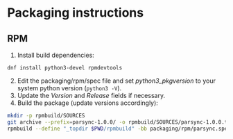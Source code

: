 # Packaging instructions

## RPM

1. Install build dependencies: 
```
dnf install python3-devel rpmdevtools
```
2. Edit the packaging/rpm/spec file and set *python3_pkgversion* to your system python version (`python3 -V`).
3. Update the *Version* and *Release* fields if necessary.
4. Build the package (update versions accordingly):
```sh
mkdir -p rpmbuild/SOURCES
git archive --prefix=parsync-1.0.0/ -o rpmbuild/SOURCES/parsync-1.0.0.tar.gz HEAD
rpmbuild --define "_topdir $PWD/rpmbuild" -bb packaging/rpm/parsync.spec
```

